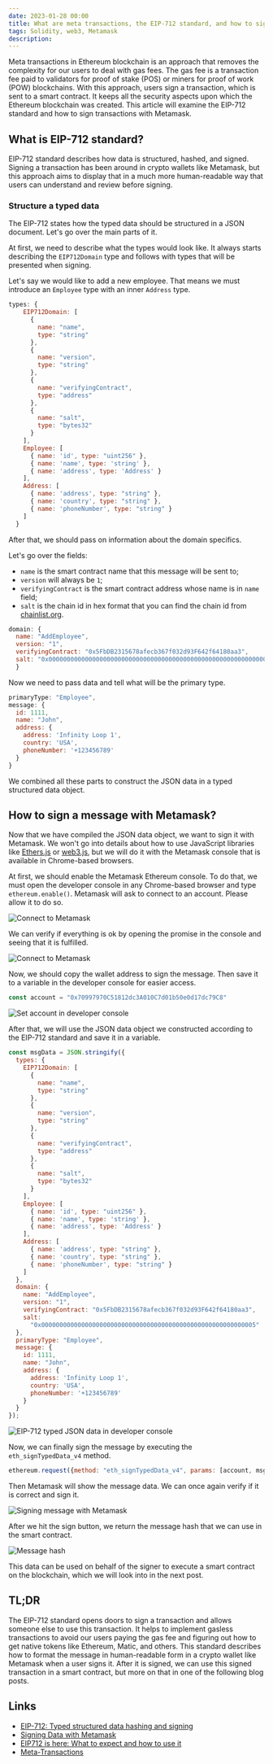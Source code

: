 ```yaml
---
date: 2023-01-28 00:00
title: What are meta transactions, the EIP-712 standard, and how to sign a message with Metamask? 
tags: Solidity, web3, Metamask
description: 
---
```


Meta transactions in Ethereum blockchain is an approach that removes the complexity for our users to deal with gas fees. The gas fee is a transaction fee paid to validators for proof of stake (POS) or miners for proof of work (POW) blockchains. With this approach, users sign a transaction, which is sent to a smart contract. It keeps all the security aspects upon which the Ethereum blockchain was created. This article will examine the EIP-712 standard and how to sign transactions with Metamask.

## What is EIP-712 standard?

EIP-712 standard describes how data is structured, hashed, and signed. Signing a transaction has been around in crypto wallets like Metamask, but this approach aims to display that in a much more human-readable way that users can understand and review before signing.

### Structure a typed data

The EIP-712 states how the typed data should be structured in a JSON document. Let's go over the main parts of it.

At first, we need to describe what the types would look like. It always starts describing the `EIP712Domain` type and follows with types that will be presented when signing.

Let's say we would like to add a new employee. That means we must introduce an `Employee` type with an inner `Address` type.

```javascript
types: {
    EIP712Domain: [
      {
        name: "name",
        type: "string"
      },
      {
        name: "version",
        type: "string"
      },
      {
        name: "verifyingContract",
        type: "address"
      },
      {
        name: "salt",
        type: "bytes32"
      }
    ],
    Employee: [
      { name: 'id', type: "uint256" },
      { name: 'name', type: 'string' },
      { name: 'address', type: 'Address' }
    ],
    Address: [
      { name: 'address', type: "string" },
      { name: 'country', type: "string" },
      { name: 'phoneNumber', type: "string" }
    ]
  }
```

After that, we should pass on information about the domain specifics.

Let's go over the fields:

* `name` is the smart contract name that this message will be sent to;
* `version` will always be `1`;
* `verifyingContract` is the smart contract address whose name is in `name` field;
* `salt` is the chain id in hex format that you can find the chain id from [chainlist.org](https://chainlist.org/).

```javascript
domain: {
  name: "AddEmployee",
  version: "1",
  verifyingContract: "0x5FbDB2315678afecb367f032d93F642f64180aa3",
  salt: "0x0000000000000000000000000000000000000000000000000000000000005"
  }
```

Now we need to pass data and tell what will be the primary type.

```javascript
primaryType: "Employee",
message: {
  id: 1111,
  name: "John",
  address: {
    address: 'Infinity Loop 1',
    country: 'USA',
    phoneNumber: '+123456789'
  }
}
```

We combined all these parts to construct the JSON data in a typed structured data object.

## How to sign a message with Metamask?

Now that we have compiled the JSON data object, we want to sign it with Metamask. We won't go into details about how to use JavaScript libraries like [Ethers.js](https://docs.ethers.org/v5/) or [web3.js](https://web3js.readthedocs.io/en/v1.8.1/), but we will do it with the Metamask console that is available in Chrome-based browsers.

At first, we should enable the Metamask Ethereum console. To do that, we must open the developer console in any Chrome-based browser and type `ethereum.enable()`. Metamask will ask to connect to an account. Please allow it to do so.

![Connect to Metamask](/assets/eip-712/connect-metamask.png)

We can verify if everything is ok by opening the promise in the console and seeing that it is fulfilled.

![Connect to Metamask](/assets/eip-712/connect-metamask-promise.png)

Now, we should copy the wallet address to sign the message. Then save it to a variable in the developer console for easier access.

```javascript
const account = "0x70997970C51812dc3A010C7d01b50e0d17dc79C8"
```

![Set account in developer console](/assets/eip-712/console-account.png)

After that, we will use the JSON data object we constructed according to the EIP-712 standard and save it in a variable.

```javascript
const msgData = JSON.stringify({
  types: {
    EIP712Domain: [
      {
        name: "name",
        type: "string"
      },
      {
        name: "version",
        type: "string"
      },
      {
        name: "verifyingContract",
        type: "address"
      },
      {
        name: "salt",
        type: "bytes32"
      }
    ],
    Employee: [
      { name: 'id', type: "uint256" },
      { name: 'name', type: 'string' },
      { name: 'address', type: 'Address' }
    ],
    Address: [
      { name: 'address', type: "string" },
      { name: 'country', type: "string" },
      { name: 'phoneNumber', type: "string" }
    ]
  },
  domain: {
    name: "AddEmployee",
    version: "1",
    verifyingContract: "0x5FbDB2315678afecb367f032d93F642f64180aa3",
    salt:
      "0x00000000000000000000000000000000000000000000000000000000005"
  },
  primaryType: "Employee",
  message: {
    id: 1111,
    name: "John",
    address: {
      address: 'Infinity Loop 1',
      country: 'USA',
      phoneNumber: '+123456789'
    }
  }
});
```

![EIP-712 typed JSON data in developer console](/assets/eip-712/typed-data-console.png)

Now, we can finally sign the message by executing the `eth_signTypedData_v4` method.

```javascript
ethereum.request({method: "eth_signTypedData_v4", params: [account, msgData]})
```

Then Metamask will show the message data. We can once again verify if it is correct and sign it.

![Signing message with Metamask](/assets/eip-712/sign-message-metamask-console.png)

After we hit the sign button, we return the message hash that we can use in the smart contract.

![Message hash](/assets/eip-712/message-hash.png)

This data can be used on behalf of the signer to execute a smart contract on the blockchain, which we will look into in the next post.

## TL;DR

The EIP-712 standard opens doors to sign a transaction and allows someone else to use this transaction. It helps to implement gasless transactions to avoid our users paying the gas fee and figuring out how to get native tokens like Ethereum, Matic, and others. This standard describes how to format the message in human-readable form in a crypto wallet like Metamask when a user signs it. After it is signed, we can use this signed transaction in a smart contract, but more on that in one of the following blog posts.

## Links

* [EIP-712: Typed structured data hashing and signing](https://eips.ethereum.org/EIPS/eip-712)
* [Signing Data with Metamask](https://docs.metamask.io/guide/signing-data.html#signtypeddata-v4)
* [EIP712 is here: What to expect and how to use it](https://medium.com/metamask/eip712-is-coming-what-to-expect-and-how-to-use-it-bb92fd1a7a26)
* [Meta-Transactions](https://blog.smlxl.io/meta-transactions-28047138ef6d)
